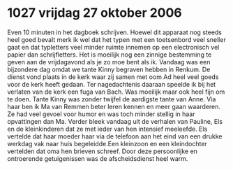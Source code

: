 # 1027 vrijdag 27 oktober 2006
Even 10 minuten in het dagboek schrijven. Hoewel dit apparaat nog steeds heel goed bevalt merk ik wel dat het typen met een toetsenbord veel sneller gaat en dat typletters veel minder ruimte innemen op een electronisch vel papier dan schrijfletters. Het is moeilijk nog een zinnige bestemming te geven aan de vrijdagavond als je zo moe bent als ik. Vandaag was een bijzondere dag omdat we tante Kinny begraven hebben in Renkum. De dienst vond plaats in de kerk waar zij samen met oom Ad heel veel goeds voor de kerk heeft gedaan. Ter nagedachtenis daaraan speelde ik bij het verlaten van de kerk een fuga van Bach. Was moeilijk maar ook heel fijn om te doen. Tante Kinny was zonder twijfel de aardigste tante van Anne. Via haar ben ik Ma van Remmen beter leren kennen en meer gaan waarderen. Ze had veel gevoel voor humor en was toch minder stellig in haar opvattingen dan Ma. Verder bleek vandaag uit de verhalen van Pauline, Els en de kleinkinderen dat ze met ieder van hen intensief meeleefde. Els vertelde dat haar moeder haar via de telefoon aan het eind van een drukke werkdag vak naar huis begeleidde.Een kleinzoon en een kleindochter vertelden dat oma hen brieven schreef. Door deze persoonlijke en ontroerende getuigenissen was de afscheidsdienst heel warm.